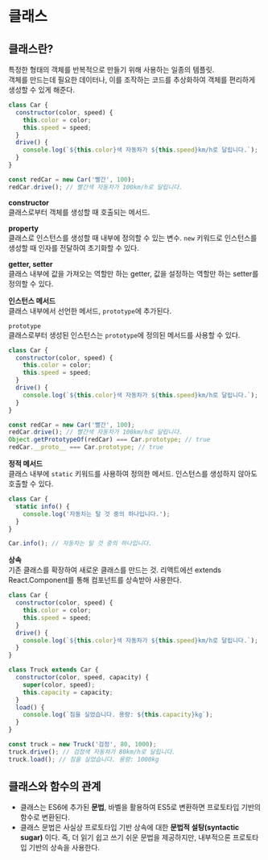 # 클래스

## 클래스란?

특정한 형태의 객체를 반복적으로 만들기 위해 사용하는 일종의 템플릿.  
객체를 만드는데 필요한 데이터나, 이를 조작하는 코드를 추상화하여 객체를 편리하게 생성할 수 있게 해준다.  

```js
class Car {
  constructor(color, speed) {
    this.color = color;
    this.speed = speed;
  }
  drive() {
    console.log(`${this.color}색 자동차가 ${this.speed}km/h로 달립니다.`);
  }
}

const redCar = new Car('빨간', 100);
redCar.drive(); // 빨간색 자동차가 100km/h로 달립니다.
```

**constructor**  
클래스로부터 객체를 생성할 때 호출되는 메서드.

**property**  
클래스로 인스턴스를 생성할 때 내부에 정의할 수 있는 변수.
`new` 키워드로 인스턴스를 생성할 때 인자를 전달하여 초기화할 수 있다.

**getter, setter**  
클래스 내부에 값을 가져오는 역할만 하는 getter, 값을 설정하는 역할만 하는 setter를 정의할 수 있다.

**인스턴스 메서드**  
클래스 내부에서 선언한 메서드, `prototype`에 추가된다.

`prototype`  
클래스로부터 생성된 인스턴스는 `prototype`에 정의된 메서드를 사용할 수 있다.

```js
class Car {
  constructor(color, speed) {
    this.color = color;
    this.speed = speed;
  }
  drive() {
    console.log(`${this.color}색 자동차가 ${this.speed}km/h로 달립니다.`);
  }
}

const redCar = new Car('빨간', 100);
redCar.drive(); // 빨간색 자동차가 100km/h로 달립니다.
Object.getPrototypeOf(redCar) === Car.prototype; // true
redCar.__proto__ === Car.prototype; // true
```

**정적 메서드**  
클래스 내부에 `static` 키워드를 사용하여 정의한 메서드. 인스턴스를 생성하지 않아도 호출할 수 있다.

```js
class Car {
  static info() {
    console.log('자동차는 탈 것 중의 하나입니다.');
  }
}

Car.info(); // 자동차는 탈 것 중의 하나입니다.
```

**상속**  
기존 클래스를 확장하여 새로운 클래스를 만드는 것. 리액트에선 extends React.Component를 통해 컴포넌트를 상속받아 사용한다.

```js
class Car {
  constructor(color, speed) {
    this.color = color;
    this.speed = speed;
  }
  drive() {
    console.log(`${this.color}색 자동차가 ${this.speed}km/h로 달립니다.`);
  }
}

class Truck extends Car {
  constructor(color, speed, capacity) {
    super(color, speed);
    this.capacity = capacity;
  }
  load() {
    console.log(`짐을 실었습니다. 용량: ${this.capacity}kg`);
  }
}

const truck = new Truck('검정', 80, 1000);
truck.drive(); // 검정색 자동차가 80km/h로 달립니다.
truck.load(); // 짐을 실었습니다. 용량: 1000kg
```

## 클래스와 함수의 관계

- 클래스는 ES6에 추가된 **문법**, 바벨을 활용하여 ES5로 변환하면 프로토타입 기반의 함수로 변환된다.
- 클래스 문법은 사실상 프로토타입 기반 상속에 대한 **문법적 설탕(syntactic sugar)** 이다. 즉, 더 읽기 쉽고 쓰기 쉬운 문법을 제공하지만, 내부적으론 프로토타입 기반의 상속을 사용한다.
